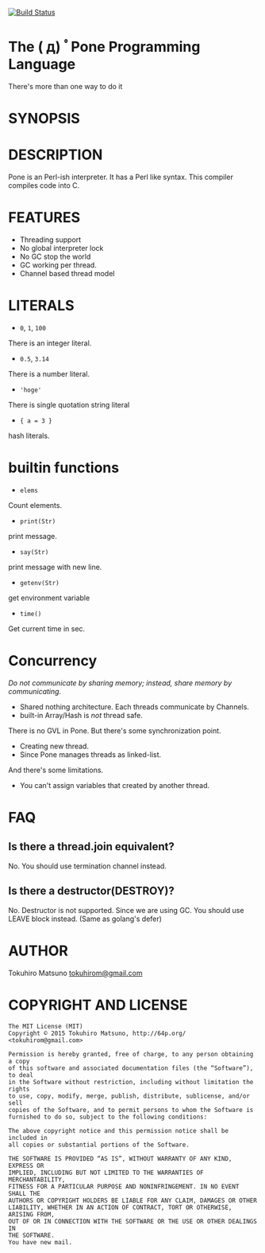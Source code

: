 [![Build Status](https://travis-ci.org/tokuhirom/Pone.svg?branch=master)](https://travis-ci.org/tokuhirom/Pone)

The  ( д)  ﾟPone Programming Language
=============================

There's more than one way to do it

SYNOPSIS
========

DESCRIPTION
===========

Pone is an Perl-ish interpreter. It has a Perl like syntax. This compiler compiles code into C.

FEATURES
========

  * Threading support
   * No global interpreter lock
  * No GC stop the world
   * GC working per thread.
  * Channel based thread model

LITERALS
========

  * `0`, `1`, `100`

There is an integer literal.

  * `0.5`, `3.14`

There is a number literal.

  * `'hoge' `

There is single quotation string literal

  * `{ a = 3 }`

hash literals.

builtin functions
=================

  * `elems`

Count elements.

  * `print(Str)`

print message.

  * `say(Str)`

print message with new line.

  * `getenv(Str)`

get environment variable

  * `time()`

Get current time in sec.

Concurrency
===========

*Do not communicate by sharing memory; instead, share memory by communicating*.

 * Shared nothing architecture. Each threads communicate by Channels.
 * built-in Array/Hash is *not* thread safe.

There is no GVL in Pone. But there's some synchronization point.

 * Creating new thread.
  * Since Pone manages threads as linked-list.

And there's some limitations.

 * You can't assign variables that created by another thread.

FAQ
===

## Is there a thread.join equivalent?

No. You should use termination channel instead.

## Is there a destructor(DESTROY)?

No. Destructor is not supported. Since we are using GC. You should use LEAVE block instead.
(Same as golang's defer)

AUTHOR
======

Tokuhiro Matsuno <tokuhirom@gmail.com>

COPYRIGHT AND LICENSE
=====================

    The MIT License (MIT)
    Copyright © 2015 Tokuhiro Matsuno, http://64p.org/ <tokuhirom@gmail.com>

    Permission is hereby granted, free of charge, to any person obtaining a copy
    of this software and associated documentation files (the “Software”), to deal
    in the Software without restriction, including without limitation the rights
    to use, copy, modify, merge, publish, distribute, sublicense, and/or sell
    copies of the Software, and to permit persons to whom the Software is
    furnished to do so, subject to the following conditions:

    The above copyright notice and this permission notice shall be included in
    all copies or substantial portions of the Software.

    THE SOFTWARE IS PROVIDED “AS IS”, WITHOUT WARRANTY OF ANY KIND, EXPRESS OR
    IMPLIED, INCLUDING BUT NOT LIMITED TO THE WARRANTIES OF MERCHANTABILITY,
    FITNESS FOR A PARTICULAR PURPOSE AND NONINFRINGEMENT. IN NO EVENT SHALL THE
    AUTHORS OR COPYRIGHT HOLDERS BE LIABLE FOR ANY CLAIM, DAMAGES OR OTHER
    LIABILITY, WHETHER IN AN ACTION OF CONTRACT, TORT OR OTHERWISE, ARISING FROM,
    OUT OF OR IN CONNECTION WITH THE SOFTWARE OR THE USE OR OTHER DEALINGS IN
    THE SOFTWARE.
    You have new mail.

